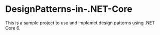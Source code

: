 # DesignPatterns-in-.NET-Core

This is a sample project to use and implemet design patterns using .NET Core 6.
